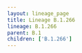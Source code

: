 ```yaml
---
layout: lineage_page
title: Lineage B.1.266
lineage: B.1.266
parent: B.1
children: ['B.1.266']
---
```

